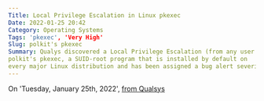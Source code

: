 ```yaml
---
Title: Local Privilege Escalation in Linux pkexec
Date: 2022-01-25 20:42
Category: Operating Systems
Tags: 'pkexec', 'Very High'
Slug: polkit's pkexec
Summary: Qualys discovered a Local Privilege Escalation (from any user to root) in
polkit's pkexec, a SUID-root program that is installed by default on
every major Linux distribution and has been assigned a bug alert severity of 'very high'.
---
```


On 'Tuesday, January 25th, 2022', [from Qualsys](https://www.qualys.com/2022/01/25/cve-2021-4034/pwnkit.txt)
